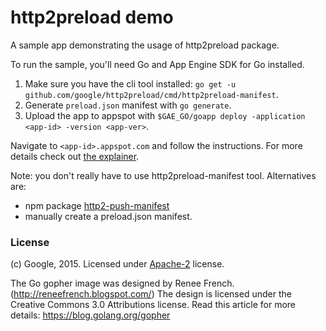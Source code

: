 # http2preload demo

A sample app demonstrating the usage of http2preload package.

To run the sample, you'll need Go and App Engine SDK for Go installed.

1. Make sure you have the cli tool installed:
   `go get -u github.com/google/http2preload/cmd/http2preload-manifest`.
2. Generate `preload.json` manifest with `go generate`.
3. Upload the app to appspot with `$GAE_GO/goapp deploy -application <app-id> -version <app-ver>`.

Navigate to `<app-id>.appspot.com` and follow the instructions.
For more details check out [the explainer](https://github.com/GoogleChrome/http2push-gae/blob/master/EXPLAINER.md).

Note: you don't really have to use http2preload-manifest tool. Alternatives are:

- npm package [http2-push-manifest](https://www.npmjs.com/package/http2-push-manifest)
- manually create a preload.json manifest.

### License

(c) Google, 2015. Licensed under [Apache-2](../LICENSE) license.

The Go gopher image was designed by Renee French. (http://reneefrench.blogspot.com/)
The design is licensed under the Creative Commons 3.0 Attributions license.
Read this article for more details: https://blog.golang.org/gopher
